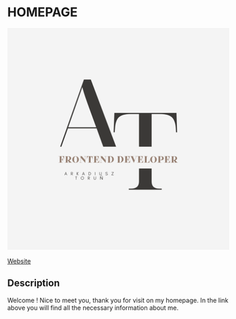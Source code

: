 # HOMEPAGE

![alternatywny teskt](/image/AT.png)



[Website](https://arkadiusz0809.github.io/Homepage/)

## Description

Welcome ! 
Nice to meet you, thank you for visit on my homepage. 
In the link above you will find all the necessary information about me. 